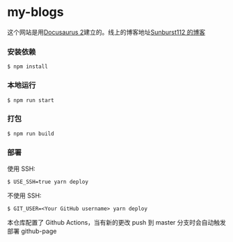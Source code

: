 # my-blogs

这个网站是用[Docusaurus 2](https://docusaurus.io/)建立的。线上的博客地址[Sunburst112 的博客](https://sunburst89757.github.io/my-blogs/)

### 安装依赖

```
$ npm install
```

### 本地运行

```
$ npm run start
```

### 打包

```
$ npm run build
```

### 部署

使用 SSH:

```
$ USE_SSH=true yarn deploy
```

不使用 SSH:

```
$ GIT_USER=<Your GitHub username> yarn deploy
```

本仓库配置了 Github Actions，当有新的更改 push 到 master 分支时会自动触发部署 github-page
